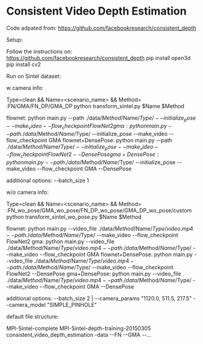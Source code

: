 # Consistent Video Depth Estimation
Code adpated from: https://github.com/facebookresearch/consistent_depth 

Setup:

Follow the instructions on: https://github.com/facebookresearch/consistent_depth 
pip install open3d
pip install cv2


Run on Sintel dataset:

w camera info:

Type=clean && Name=<scenario_name> && Method=<method>   <method>:FN/GMA/FN_DP/GMA_DP
python transform_sintel.py $Name $Method

flownet: python main.py --path ./data/$Method/$Name/$Type/ --initialize_pose --make_video --flow_checkpoint FlowNet2
gma: python main.py --path ./data/$Method/$Name/$Type/ --initialize_pose --make_video --flow_checkpoint GMA
flownet+DensePose: python main.py --path ./data/$Method/$Name/$Type/ --initialize_pose --make_video --flow_checkpoint FlowNet2 --DensePose
gma+DensePose: python main.py --path ./data/$Method/$Name/$Type/ --initialize_pose --make_video --flow_checkpoint GMA --DensePose

additional options: --batch_size 1 



w/o camera info:

Type=clean && Name=<scenario_name> && Method=<method>   <method>:FN_wo_pose/GMA_wo_pose/FN_DP_wo_pose/GMA_DP_wo_pose/custom
python transform_sintel_wo_pose.py $Name $Method

flownet: python main.py --video_file ./data/$Method/$Name/$Type/video.mp4 --path ./data/$Method/$Name/$Type/ --make_video --flow_checkpoint FlowNet2
gma: python main.py --video_file ./data/$Method/$Name/$Type/video.mp4 --path ./data/$Method/$Name/$Type/ --make_video --flow_checkpoint GMA
flownet+DensePose: python main.py --video_file ./data/$Method/$Name/$Type/video.mp4  --path ./data/$Method/$Name/$Type/ --make_video --flow_checkpoint FlowNet2 --DensePose
gma+DensePose: python main.py --video_file ./data/$Method/$Name/$Type/video.mp4 --path ./data/$Method/$Name/$Type/ --make_video --flow_checkpoint GMA --DensePose

additional options: --batch_size 2 | --camera_params "1120.0, 511.5, 217.5" --camera_model "SIMPLE_PINHOLE"




default file structure:

MPI-Sintel-complete
MPI-Sintel-depth-training-20150305
consistent_video_depth_estimation
-data
--FN
--GMA
--...



